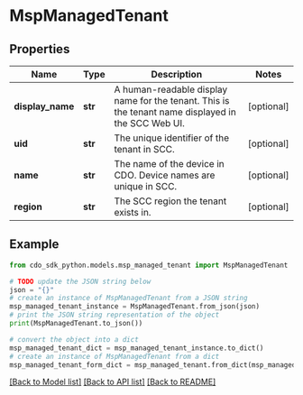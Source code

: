 # MspManagedTenant


## Properties

Name | Type | Description | Notes
------------ | ------------- | ------------- | -------------
**display_name** | **str** | A human-readable display name for the tenant. This is the tenant name displayed in the SCC Web UI. | [optional] 
**uid** | **str** | The unique identifier of the tenant in SCC. | [optional] 
**name** | **str** | The name of the device in CDO. Device names are unique in SCC. | [optional] 
**region** | **str** | The SCC region the tenant exists in. | [optional] 

## Example

```python
from cdo_sdk_python.models.msp_managed_tenant import MspManagedTenant

# TODO update the JSON string below
json = "{}"
# create an instance of MspManagedTenant from a JSON string
msp_managed_tenant_instance = MspManagedTenant.from_json(json)
# print the JSON string representation of the object
print(MspManagedTenant.to_json())

# convert the object into a dict
msp_managed_tenant_dict = msp_managed_tenant_instance.to_dict()
# create an instance of MspManagedTenant from a dict
msp_managed_tenant_form_dict = msp_managed_tenant.from_dict(msp_managed_tenant_dict)
```
[[Back to Model list]](../README.md#documentation-for-models) [[Back to API list]](../README.md#documentation-for-api-endpoints) [[Back to README]](../README.md)


